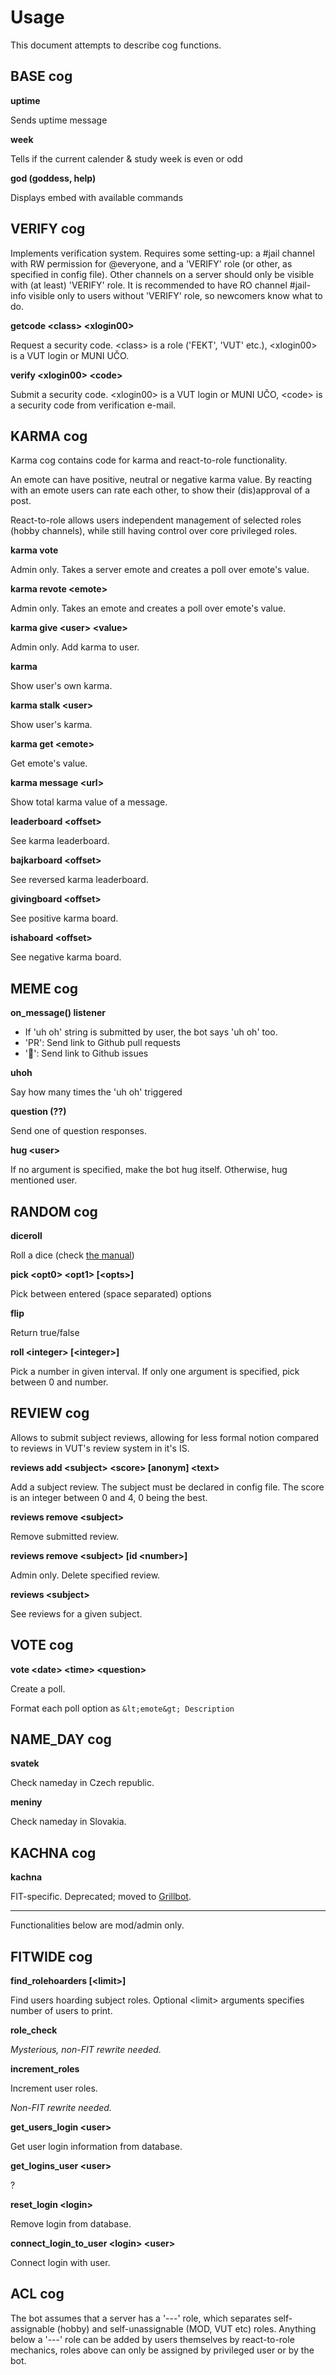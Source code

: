 # Usage

This document attempts to describe cog functions.

## BASE cog

**uptime**

Sends uptime message

**week**

Tells if the current calender & study week is even or odd

**god (goddess, help)**

Displays embed with available commands

## VERIFY cog

Implements verification system. Requires some setting-up: a #jail channel with 
RW permission for @everyone, and a 'VERIFY' role (or other, as specified in 
config file). Other channels on a server should only be visible with (at least) 
'VERIFY' role. It is recommended to have RO channel #jail-info visible only to 
users without 'VERIFY' role, so newcomers know what to do.

**getcode &lt;class&gt; &lt;xlogin00&gt;**

Request a security code. &lt;class&gt; is a role ('FEKT', 'VUT' etc.), &lt;xlogin00&gt; 
is a VUT login or MUNI UČO.

**verify &lt;xlogin00&gt; &lt;code&gt;**

Submit a security code. &lt;xlogin00&gt; is a VUT login or MUNI UČO, &lt;code&gt; is a 
security code from verification e-mail.

## KARMA cog

Karma cog contains code for karma and react-to-role functionality.

An emote can have positive, neutral or negative karma value. By reacting with 
an emote users can rate each other, to show their (dis)approval of a post.

React-to-role allows users independent management of selected roles (hobby 
channels), while still having control over core privileged roles.

**karma vote**

Admin only. Takes a server emote and creates a poll over emote's value.

**karma revote &lt;emote&gt;**

Admin only. Takes an emote and creates a poll over emote's value.

**karma give &lt;user&gt; &lt;value&gt;**

Admin only. Add karma to user.

**karma**

Show user's own karma.

**karma stalk &lt;user&gt;**

Show user's karma.

**karma get &lt;emote&gt;**

Get emote's value.

**karma message &lt;url&gt;**

Show total karma value of a message.

**leaderboard &lt;offset&gt;**

See karma leaderboard.

**bajkarboard &lt;offset&gt;**

See reversed karma leaderboard.

**givingboard &lt;offset&gt;**

See positive karma board.

**ishaboard &lt;offset&gt;**

See negative karma board.

## MEME cog

**on_message() listener**

- If 'uh oh' string is submitted by user, the bot says 'uh oh' too.
- 'PR': Send link to Github pull requests
- '🔧': Send link to Github issues

**uhoh**

Say how many times the 'uh oh' triggered

**question (??)**

Send one of question responses.

**hug &lt;user&gt;**

If no argument is specified, make the bot hug itself. Otherwise, hug mentioned 
user.

## RANDOM cog

**diceroll**

Roll a dice (check [the manual](https://wiki.roll20.net/Dice_Reference))

**pick &lt;opt0&gt; &lt;opt1&gt; [&lt;opts&gt;]**

Pick between entered (space separated) options

**flip**

Return true/false

**roll &lt;integer&gt; [&lt;integer&gt;]**

Pick a number in given interval. If only one argument is specified, pick 
between 0 and number.

## REVIEW cog

Allows to submit subject reviews, allowing for less formal notion compared to 
reviews in VUT's review system in it's IS.

**reviews add &lt;subject&gt; &lt;score&gt; [anonym] &lt;text&gt;**

Add a subject review. The subject must be declared in config file. The score is 
an integer between 0 and 4, 0 being the best.

**reviews remove &lt;subject&gt;**

Remove submitted review.

**reviews remove &lt;subject&gt; [id &lt;number&gt;]**

Admin only. Delete specified review.

**reviews &lt;subject&gt;**

See reviews for a given subject. 

## VOTE cog

**vote &lt;date&gt; &lt;time&gt; &lt;question&gt;**

Create a poll.

Format each poll option as `&lt;emote&gt; Description`

## NAME_DAY cog

**svatek**

Check nameday in Czech republic.

**meniny**

Check nameday in Slovakia.

## KACHNA cog

**kachna**

FIT-specific. Deprecated; moved to [Grillbot](https://github.com/Misha12/GrillBot).

---

Functionalities below are mod/admin only.

## FITWIDE cog

**find_rolehoarders [&lt;limit&gt;]**

Find users hoarding subject roles. Optional &lt;limit&gt; arguments specifies number 
of users to print.

**role_check**

_Mysterious, non-FIT rewrite needed._

**increment_roles**

Increment user roles.

_Non-FIT rewrite needed._

**get_users_login &lt;user&gt;**

Get user login information from database.

**get_logins_user &lt;user&gt;**

?

**reset_login &lt;login&gt;**

Remove login from database.

**connect_login_to_user &lt;login&gt; &lt;user&gt;**

Connect login with user.

## ACL cog

The bot assumes that a server has a '---' role, which separates self-assignable 
(hobby) and self-unassignable (MOD, VUT etc) roles. Anything below a '---' role 
can be added by users themselves by react-to-role mechanics, roles above can 
only be assigned by privileged user or by the bot.